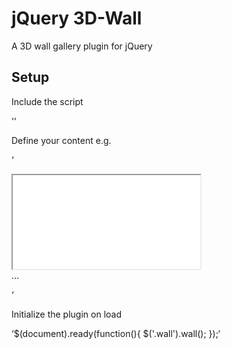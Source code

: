 # jQuery 3D-Wall
A 3D wall gallery plugin for jQuery

## Setup
Include the script

‘<script src="js/wall.js"></script>‘


Define your content e.g.

‘<div class="wall">
	<article>
		<iframe src="something.com"></iframe>
	</article>
	…
</div>‘


Initialize the plugin on load

‘$(document).ready(function(){
	$('.wall').wall();
});‘

